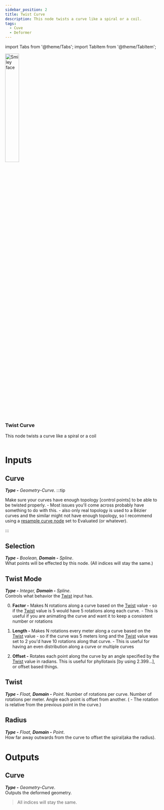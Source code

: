 ```yaml
---
sidebar_position: 2
title: Twist Curve
description: This node twists a curve like a spiral or a coil.
tags:
  - Cuve
  - Deformer
---
```

import Tabs from '@theme/Tabs';
import TabItem from '@theme/TabItem';

<!-- Node Image -->
<div>
<img  width="30%" src="/img/docs/twist_curve.png" alt="Smiley face" className="floatme"/>

 ### Twist Curve
  This node twists a curve like a spiral or a coil
  
<!-- Blank Space after imge+description -->
<img width="100%" height="0%" src="/img/blank.png" alt="blank"/>  
</div>

<!-- aslo could use -> <div class="padding-left--md"> -->
# Inputs
<div class="md-indent">

## Curve
<div class="md-indent">

_**Type -** Geometry-Curve_.
:::tip 

  Make sure your curves have enough topology [control points] to be able to be twisted properly. - Most issues you'll come across probably have something to do with this. - also only real topology is used to a Bézier curves and the similar might not have enough topology, so I recommend using a [resample curve node](https://docs.blender.org/manual/en/latest/modeling/geometry_nodes/curve/resample_curve.html) set to Evaluated (or whatever).

:::
   
</div>

## Selection
<div class="md-indent">

 _**Type -** Boolean, **Domain -** Spline_.  
 What points will be effected by this node. (All indices will stay the same.)
</div>

## Twist Mode
<div class="md-indent">

_**Type -** Integer, **Domain -** Spline_.  
Controls what behavior the [Twist](#twist) input has.
</div>

  0. **Factor -** Makes N rotations along a curve based on the [Twist](#twist) value - so if the [Twist](#twist) value is 5 would have 5 rotations along each curve. - This is useful if you are animating the curve and want it to keep a consistent number or rotations

  1. **Length -** Makes N rotations every meter along a curve based on the [Twist](#twist) value - so if the curve was 5 meters long and the [Twist](#twist) value was set to 2 you'd have 10 rotations along that curve. - This is useful for having an even distribution along a curve or multiple curves
  
  2. **Offset -** Rotates each point along the curve by an angle specified by the [Twist](#twist) value in radians. This is useful for phyllotaxis [by using 2.399...], or offset based things.
  


## Twist
<div class="md-indent">

_**Type -** Float, **Domain -** Point_.
<Tabs>
  <TabItem value="1" label="Factor">
    Number of rotations per curve.
  </TabItem>
  <TabItem value="2" label="Length">
    Number of rotations per meter.
  </TabItem>
  <TabItem value="3" label="Offset">
    Angle each point is offset from another. ( - The rotation is relative from the previous point in the curve.)
  </TabItem>
</Tabs>


</div>

## Radius
<div class="md-indent">

_**Type -** Float, **Domain -** Point_.  
How far away outwards from the curve to offset the spiral(aka the radius).
</div>

</div>



# Outputs
<div class="md-indent">

## Curve
<div class="md-indent">

_**Type -** Geometry-Curve_.  
Outputs the deformed geometry.
> All indices will stay the same.

</div>
</div>